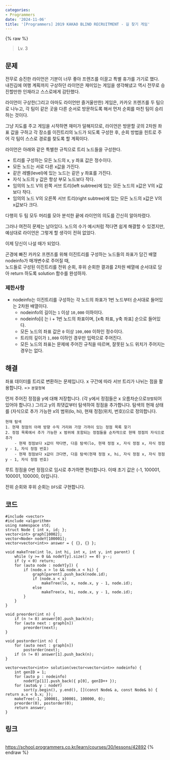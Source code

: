 ```yaml
---
categories:
- Programmers
date: '2024-11-06'
title: '[Programmers] 2019 KAKAO BLIND RECRUITMENT - 길 찾기 게임'
---
```


{% raw %}
> Lv. 3<br>

## 문제
전무로 승진한 라이언은 기분이 너무 좋아 프렌즈를 이끌고 특별 휴가를 가기로 했다.  
내친김에 여행 계획까지 구상하던 라이언은 재미있는 게임을 생각해냈고 역시 전무로 승진할만한 인재라고 스스로에게 감탄했다.

라이언이 구상한(그리고 아마도 라이언만 즐거울만한) 게임은, 카카오 프렌즈를 두 팀으로 나누고, 각 팀이 같은 곳을 다른 순서로 방문하도록 해서 먼저 순회를 마친 팀이 승리하는 것이다.

그냥 지도를 주고 게임을 시작하면 재미가 덜해지므로, 라이언은 방문할 곳의 2차원 좌표 값을 구하고 각 장소를 이진트리의 노드가 되도록 구성한 후, 순회 방법을 힌트로 주어 각 팀이 스스로 경로를 찾도록 할 계획이다.

라이언은 아래와 같은 특별한 규칙으로 트리 노드들을 구성한다.

-   트리를 구성하는 모든 노드의 x, y 좌표 값은 정수이다.
-   모든 노드는 서로 다른 x값을 가진다.
-   같은 레벨(level)에 있는 노드는 같은 y 좌표를 가진다.
-   자식 노드의 y 값은 항상 부모 노드보다 작다.
-   임의의 노드 V의 왼쪽 서브 트리(left subtree)에 있는 모든 노드의 x값은 V의 x값보다 작다.
-   임의의 노드 V의 오른쪽 서브 트리(right subtree)에 있는 모든 노드의 x값은 V의 x값보다 크다.

다행히 두 팀 모두 머리를 모아 분석한 끝에 라이언의 의도를 간신히 알아차렸다.  
  
그러나 여전히 문제는 남아있다. 노드의 수가 예시처럼 적다면 쉽게 해결할 수 있겠지만, 예상대로 라이언은 그렇게 할 생각이 전혀 없었다.

이제 당신이 나설 때가 되었다.

곤경에 빠진 카카오 프렌즈를 위해 이진트리를 구성하는 노드들의 좌표가 담긴 배열 nodeinfo가 매개변수로 주어질 때,  
노드들로 구성된 이진트리를 전위 순회, 후위 순회한 결과를 2차원 배열에 순서대로 담아 return 하도록 solution 함수를 완성하자.

### 제한사항
-   nodeinfo는 이진트리를 구성하는 각 노드의 좌표가 1번 노드부터 순서대로 들어있는 2차원 배열이다.
    -   nodeinfo의 길이는  `1`  이상  `10,000`  이하이다.
    -   nodeinfo[i] 는 i + 1번 노드의 좌표이며, [x축 좌표, y축 좌표] 순으로 들어있다.
    -   모든 노드의 좌표 값은  `0`  이상  `100,000`  이하인 정수이다.
    -   트리의 깊이가  `1,000`  이하인 경우만 입력으로 주어진다.
    -   모든 노드의 좌표는 문제에 주어진 규칙을 따르며, 잘못된 노드 위치가 주어지는 경우는 없다.

## 해결
좌표 데이터를 트리로 변환하는 문제입니다. x 구간에 따라 서브 트리가 나뉘는 점을 활용합니다. => `분할정복`

먼저 주어진 정점을 y에 대해 저장합니다. (각 y에서 정점들은 x 오름차순으로`정렬`되어 있어야 합니다.) 그리고 y의 최댓값부터 탐색하여 정점을 추가합니다. 탐색의 현재 상태를 (자식으로 추가 가능한 x의 범위(lo, hi), 현재 정점(위치, 번호))으로 정의합니다.

```
현재 탐색
1. 현재 정점의 아래 방향 수직 거리와 가장 가까이 있는 정점 목록 찾기
2. 정점 목록에서 추가 가능한 x 범위에 포함되는 정점들을 순차적으로 현재 정점의 자식으로 추가
	- 현재 정점보다 x값이 작다면, 다음 탐색(lo, 현재 정점 x, 자식 정점 x, 자식 정점 y - 1, 자식 정점 번호)
	- 현재 정점보다 x값이 크다면, 다음 탐색(현재 정점 x, hi, 자식 정점 x, 자식 정점 y - 1, 자식 정점 번호)
```

루트 정점을 0번 정점으로 임시로 추가하면 편리합니다. 이때 초기 값은 (-1, 100001, 100001, 100000, 0)입니다.

전위 순회와 후위 순회는 `DFS`로 구현합니다.

## 코드
```
#include <vector>
#include <algorithm>
using namespace std;
struct Node { int x, id; };
vector<int> graph[10002];
vector<Node> nodeY[100001];
vector<vector<int>> answer = { {}, {} };

void makeTree(int lo, int hi, int x, int y, int parent) {
    while (y >= 0 && nodeY[y].size() == 0) y--;
    if (y < 0) return;
    for (auto node : nodeY[y]) {
        if (node.x > lo && node.x < hi) {
            graph[parent].push_back(node.id);
            if (node.x < x)
                makeTree(lo, x, node.x, y - 1, node.id);
            else
                makeTree(x, hi, node.x, y - 1, node.id);
        }
    }
}

void preorder(int n) {
    if (n != 0) answer[0].push_back(n);
    for (auto next : graph[n])
        preorder(next);
}

void postorder(int n) {
    for (auto next : graph[n])
        postorder(next);
    if (n != 0) answer[1].push_back(n);
}

vector<vector<int>> solution(vector<vector<int>> nodeinfo) {
    int genID = 1;
    for (auto p : nodeinfo)
        nodeY[p[1]].push_back({ p[0], genID++ });
    for (auto& y : nodeY)
        sort(y.begin(), y.end(), [](const Node& a, const Node& b) { return a.x < b.x; });
    makeTree(-1, 100001, 100001, 100000, 0);
    preorder(0), postorder(0);
    return answer;
}
```

## 링크
<br>https://school.programmers.co.kr/learn/courses/30/lessons/42892
{% endraw %}